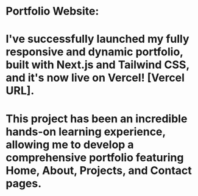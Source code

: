 # Portfolio Website:

# I've successfully launched my fully responsive and dynamic portfolio, built with Next.js and Tailwind CSS, and it's now live on Vercel! [Vercel URL].
# This project has been an incredible hands-on learning experience, allowing me to develop a comprehensive portfolio featuring Home, About, Projects, and Contact pages.


 
